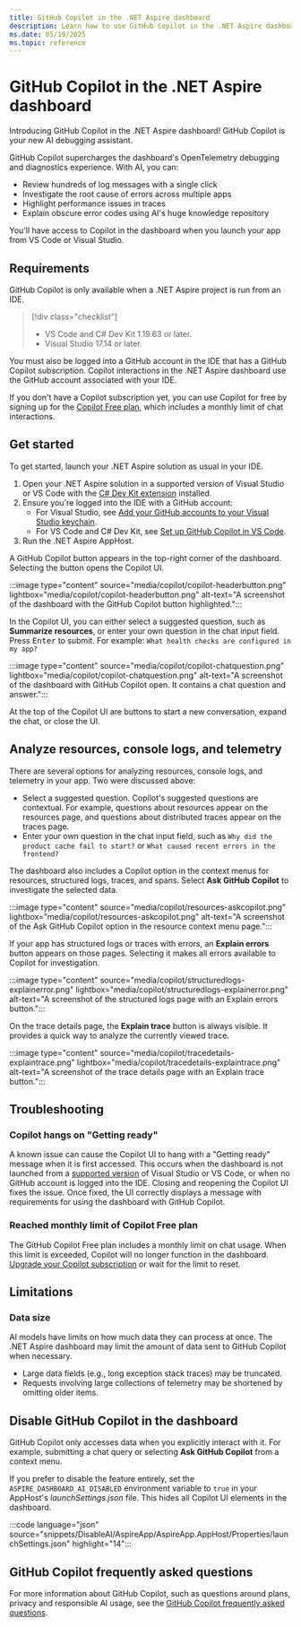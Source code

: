 ```yaml
---
title: GitHub Copilot in the .NET Aspire dashboard
description: Learn how to use GitHub Copilot in the .NET Aspire dashboard.
ms.date: 05/19/2025
ms.topic: reference
---
```


# GitHub Copilot in the .NET Aspire dashboard

Introducing GitHub Copilot in the .NET Aspire dashboard! GitHub Copilot is your new AI debugging assistant.

GitHub Copilot supercharges the dashboard's OpenTelemetry debugging and diagnostics experience. With AI, you can:

- Review hundreds of log messages with a single click
- Investigate the root cause of errors across multiple apps
- Highlight performance issues in traces
- Explain obscure error codes using AI's huge knowledge repository

You'll have access to Copilot in the dashboard when you launch your app from VS Code or Visual Studio.

## Requirements

GitHub Copilot is only available when a .NET Aspire project is run from an IDE.

> [!div class="checklist"]
>
> - VS Code and C# Dev Kit 1.19.63 or later.
> - Visual Studio 17.14 or later.

You must also be logged into a GitHub account in the IDE that has a GitHub Copilot subscription. Copilot interactions in the .NET Aspire dashboard use the GitHub account associated with your IDE.

If you don't have a Copilot subscription yet, you can use Copilot for free by signing up for the [Copilot Free plan](https://aka.ms/dotnet/aspire/copilot-free-signup), which includes a monthly limit of chat interactions.

## Get started

To get started, launch your .NET Aspire solution as usual in your IDE.

1. Open your .NET Aspire solution in a supported version of Visual Studio or VS Code with the [C# Dev Kit extension](/visualstudio/subscriptions/vs-c-sharp-dev-kit) installed.
2. Ensure you're logged into the IDE with a GitHub account:
   - For Visual Studio, see [Add your GitHub accounts to your Visual Studio keychain](https://aka.ms/dotnet/aspire/copilot-vs-login).
   - For VS Code and C# Dev Kit, see [Set up GitHub Copilot in VS Code](https://aka.ms/dotnet/aspire/copilot-vscode-login).
3. Run the .NET Aspire AppHost.

A GitHub Copilot button appears in the top-right corner of the dashboard. Selecting the button opens the Copilot UI.

:::image type="content" source="media/copilot/copilot-headerbutton.png" lightbox="media/copilot/copilot-headerbutton.png" alt-text="A screenshot of the dashboard with the GitHub Copilot button highlighted.":::

In the Copilot UI, you can either select a suggested question, such as **Summarize resources**, or enter your own question in the chat input field. Press <kbd>Enter</kbd> to submit. For example: `What health checks are configured in my app?`

:::image type="content" source="media/copilot/copilot-chatquestion.png" lightbox="media/copilot/copilot-chatquestion.png" alt-text="A screenshot of the dashboard with GitHub Copilot open. It contains a chat question and answer.":::

At the top of the Copilot UI are buttons to start a new conversation, expand the chat, or close the UI.

## Analyze resources, console logs, and telemetry

There are several options for analyzing resources, console logs, and telemetry in your app. Two were discussed above:

- Select a suggested question. Copilot's suggested questions are contextual. For example, questions about resources appear on the resources page, and questions about distributed traces appear on the traces page.
- Enter your own question in the chat input field, such as `Why did the product cache fail to start?` or `What caused recent errors in the frontend?`

The dashboard also includes a Copilot option in the context menus for resources, structured logs, traces, and spans. Select **Ask GitHub Copilot** to investigate the selected data.

:::image type="content" source="media/copilot/resources-askcopilot.png" lightbox="media/copilot/resources-askcopilot.png" alt-text="A screenshot of the Ask GitHub Copilot option in the resource context menu page.":::

If your app has structured logs or traces with errors, an **Explain errors** button appears on those pages. Selecting it makes all errors available to Copilot for investigation.

:::image type="content" source="media/copilot/structuredlogs-explainerror.png" lightbox="media/copilot/structuredlogs-explainerror.png" alt-text="A screenshot of the structured logs page with an Explain errors button.":::

On the trace details page, the **Explain trace** button is always visible. It provides a quick way to analyze the currently viewed trace.

:::image type="content" source="media/copilot/tracedetails-explaintrace.png" lightbox="media/copilot/tracedetails-explaintrace.png" alt-text="A screenshot of the trace details page with an Explain trace button.":::

## Troubleshooting

### Copilot hangs on "Getting ready"

A known issue can cause the Copilot UI to hang with a "Getting ready" message when it is first accessed. This occurs when the dashboard is not launched from a [supported version](#requirements) of Visual Studio or VS Code, or when no GitHub account is logged into the IDE. Closing and reopening the Copilot UI fixes the issue. Once fixed, the UI correctly displays a message with requirements for using the dashboard with GitHub Copilot.

### Reached monthly limit of Copilot Free plan

The GitHub Copilot Free plan includes a monthly limit on chat usage. When this limit is exceeded, Copilot will no longer function in the dashboard. [Upgrade your Copilot subscription](https://aka.ms/dotnet/aspire/copilot-pro) or wait for the limit to reset.

## Limitations

### Data size

AI models have limits on how much data they can process at once. The .NET Aspire dashboard may limit the amount of data sent to GitHub Copilot when necessary.

- Large data fields (e.g., long exception stack traces) may be truncated.
- Requests involving large collections of telemetry may be shortened by omitting older items.

## Disable GitHub Copilot in the dashboard

GitHub Copilot only accesses data when you explicitly interact with it. For example, submitting a chat query or selecting **Ask GitHub Copilot** from a context menu.

If you prefer to disable the feature entirely, set the `ASPIRE_DASHBOARD_AI_DISABLED` environment variable to `true` in your AppHost's _launchSettings.json_ file. This hides all Copilot UI elements in the dashboard.

:::code language="json" source="snippets/DisableAI/AspireApp/AspireApp.AppHost/Properties/launchSettings.json" highlight="14":::

## GitHub Copilot frequently asked questions

For more information about GitHub Copilot, such as questions around plans, privacy and responsible AI usage, see the [GitHub Copilot frequently asked questions](https://github.com/features/copilot#faq).
